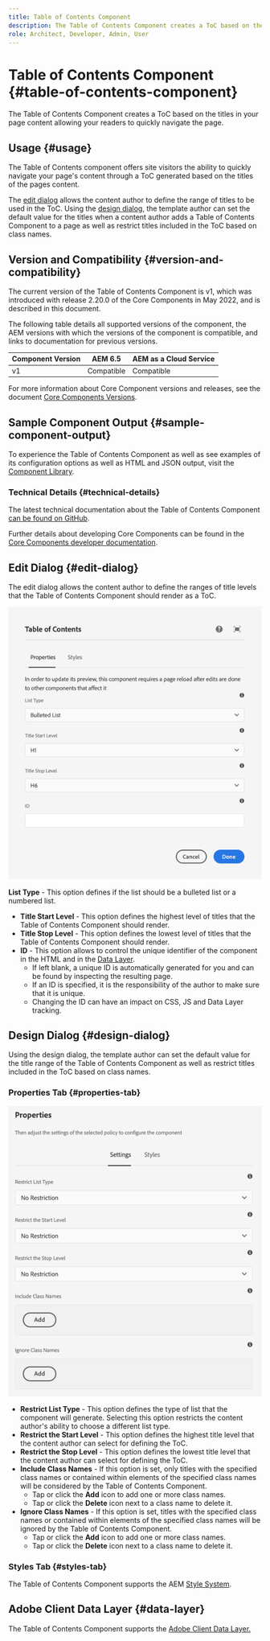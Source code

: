 ```yaml
---
title: Table of Contents Component
description: The Table of Contents Component creates a ToC based on the titles in your page content allowing your readers to quickly navigate the page.
role: Architect, Developer, Admin, User
---
```

# Table of Contents Component {#table-of-contents-component}

The Table of Contents Component creates a ToC based on the titles in your page content allowing your readers to quickly navigate the page.

## Usage {#usage}

The Table of Contents component offers site visitors the ability to quickly navigate your page's content through a ToC generated based on the titles of the pages content.

The [edit dialog](#edit-dialog) allows the content author to define the range of titles to be used in the ToC. Using the [design dialog](#design-dialog), the template author can set the default value for the titles when a content author adds a Table of Contents Component to a page as well as restrict titles included in the ToC based on class names.

## Version and Compatibility {#version-and-compatibility}

The current version of the Table of Contents Component is v1, which was introduced with release 2.20.0 of the Core Components in May 2022, and is described in this document.

The following table details all supported versions of the component, the AEM versions with which the versions of the component is compatible, and links to documentation for previous versions.

|Component Version|AEM 6.5|AEM as a Cloud Service|
|---|---|---|
|v1|Compatible|Compatible|

For more information about Core Component versions and releases, see the document [Core Components Versions](/help/versions.md).

## Sample Component Output {#sample-component-output}

To experience the Table of Contents Component as well as see examples of its configuration options as well as HTML and JSON output, visit the [Component Library](https://adobe.com/go/aem_cmp_library_toc).

### Technical Details {#technical-details}

The latest technical documentation about the Table of Contents Component [can be found on GitHub](https://adobe.com/go/aem_cmp_tech_toc_v1).

Further details about developing Core Components can be found in the [Core Components developer documentation](/help/developing/overview.md).

## Edit Dialog {#edit-dialog}

The edit dialog allows the content author to define the ranges of title levels that the Table of Contents Component should render as a ToC.

![Table of Contents Component's edit dialog](/help/assets/tableofcontents-edit.png)

**List Type** - This option defines if the list should be a bulleted list or a numbered list.
* **Title Start Level** - This option defines the highest level of titles that the Table of Contents Component should render.
* **Title Stop Level** - This option defines the lowest level of titles that the Table of Contents Component should render.
* **ID** - This option allows to control the unique identifier of the component in the HTML and in the [Data Layer](/help/developing/data-layer/overview.md).
  * If left blank, a unique ID is automatically generated for you and can be found by inspecting the resulting page.
  * If an ID is specified, it is the responsibility of the author to make sure that it is unique.
  * Changing the ID can have an impact on CSS, JS and Data Layer tracking.

## Design Dialog {#design-dialog}

Using the design dialog, the template author can set the default value for the title range of the Table of Contents Component as well as restrict titles included in the ToC based on class names.

### Properties Tab {#properties-tab}

![Quick Search Component's design dialog](/help/assets/tableofcontents-design.png)

* **Restrict List Type** - This option defines the type of list that the component will generate. Selecting this option restricts the content author's ability to choose a different list type.
* **Restrict the Start Level** - This option defines the highest title level that the content author can select for defining the ToC.
* **Restrict the Stop Level** - This option defines the lowest title level that the content author can select for defining the ToC.
* **Include Class Names** - If this option is set, only titles with the specified class names or contained within elements of the specified class names will be considered by the Table of Contents Component.
  * Tap or click the **Add** icon to add one or more class names.
  * Tap or click the **Delete** icon next to a class name to delete it.
* **Ignore Class Names** - If this option is set, titles with the specified class names or contained within elements of the specified class names will be ignored by the Table of Contents Component.
  * Tap or click the **Add** icon to add one or more class names.
  * Tap or click the **Delete** icon next to a class name to delete it.

### Styles Tab {#styles-tab}

The Table of Contents Component supports the AEM [Style System](/help/get-started/authoring.md#component-styling).

## Adobe Client Data Layer {#data-layer}

The Table of Contents Component supports the [Adobe Client Data Layer.](/help/developing/data-layer/overview.md)
